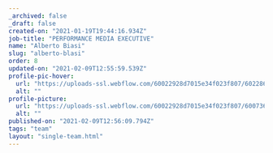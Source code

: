 ```yaml
---
_archived: false
_draft: false
created-on: "2021-01-19T19:44:16.934Z"
job-title: "PERFORMANCE MEDIA EXECUTIVE"
name: "Alberto Biasi"
slug: "alberto-blasi"
order: 8
updated-on: "2021-02-09T12:55:59.539Z"
profile-pic-hover:
  url: "https://uploads-ssl.webflow.com/60022928d7015e34f023f807/6022865cd8815195c00ee94d_Alberto2.gif"
  alt: ""
profile-picture:
  url: "https://uploads-ssl.webflow.com/60022928d7015e34f023f807/6007368ab03f64c4572bfa39_Alberto.gif"
  alt: ""
published-on: "2021-02-09T12:56:09.794Z"
tags: "team"
layout: "single-team.html"
---
```



